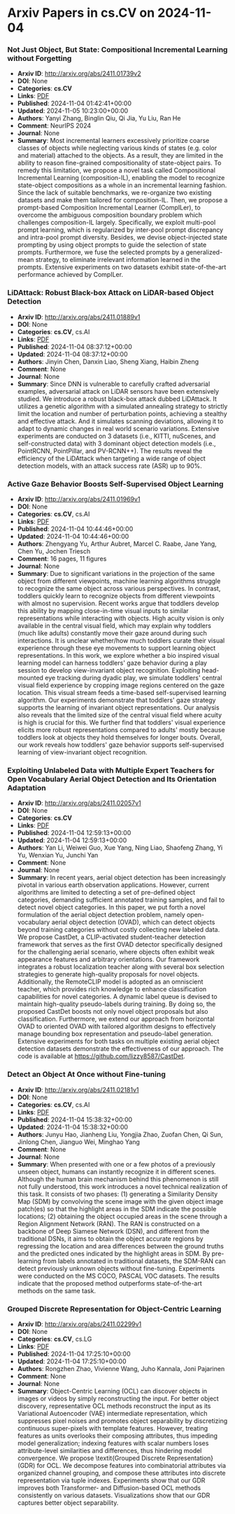 # Arxiv Papers in cs.CV on 2024-11-04
### Not Just Object, But State: Compositional Incremental Learning without Forgetting
- **Arxiv ID**: http://arxiv.org/abs/2411.01739v2
- **DOI**: None
- **Categories**: **cs.CV**
- **Links**: [PDF](http://arxiv.org/pdf/2411.01739v2)
- **Published**: 2024-11-04 01:42:41+00:00
- **Updated**: 2024-11-05 10:23:00+00:00
- **Authors**: Yanyi Zhang, Binglin Qiu, Qi Jia, Yu Liu, Ran He
- **Comment**: NeurIPS 2024
- **Journal**: None
- **Summary**: Most incremental learners excessively prioritize coarse classes of objects while neglecting various kinds of states (e.g. color and material) attached to the objects. As a result, they are limited in the ability to reason fine-grained compositionality of state-object pairs. To remedy this limitation, we propose a novel task called Compositional Incremental Learning (composition-IL), enabling the model to recognize state-object compositions as a whole in an incremental learning fashion. Since the lack of suitable benchmarks, we re-organize two existing datasets and make them tailored for composition-IL. Then, we propose a prompt-based Composition Incremental Learner (CompILer), to overcome the ambiguous composition boundary problem which challenges composition-IL largely. Specifically, we exploit multi-pool prompt learning, which is regularized by inter-pool prompt discrepancy and intra-pool prompt diversity. Besides, we devise object-injected state prompting by using object prompts to guide the selection of state prompts. Furthermore, we fuse the selected prompts by a generalized-mean strategy, to eliminate irrelevant information learned in the prompts. Extensive experiments on two datasets exhibit state-of-the-art performance achieved by CompILer.



### LiDAttack: Robust Black-box Attack on LiDAR-based Object Detection
- **Arxiv ID**: http://arxiv.org/abs/2411.01889v1
- **DOI**: None
- **Categories**: **cs.CV**, cs.AI
- **Links**: [PDF](http://arxiv.org/pdf/2411.01889v1)
- **Published**: 2024-11-04 08:37:12+00:00
- **Updated**: 2024-11-04 08:37:12+00:00
- **Authors**: Jinyin Chen, Danxin Liao, Sheng Xiang, Haibin Zheng
- **Comment**: None
- **Journal**: None
- **Summary**: Since DNN is vulnerable to carefully crafted adversarial examples, adversarial attack on LiDAR sensors have been extensively studied. We introduce a robust black-box attack dubbed LiDAttack. It utilizes a genetic algorithm with a simulated annealing strategy to strictly limit the location and number of perturbation points, achieving a stealthy and effective attack. And it simulates scanning deviations, allowing it to adapt to dynamic changes in real world scenario variations. Extensive experiments are conducted on 3 datasets (i.e., KITTI, nuScenes, and self-constructed data) with 3 dominant object detection models (i.e., PointRCNN, PointPillar, and PV-RCNN++). The results reveal the efficiency of the LiDAttack when targeting a wide range of object detection models, with an attack success rate (ASR) up to 90%.



### Active Gaze Behavior Boosts Self-Supervised Object Learning
- **Arxiv ID**: http://arxiv.org/abs/2411.01969v1
- **DOI**: None
- **Categories**: **cs.CV**, cs.AI
- **Links**: [PDF](http://arxiv.org/pdf/2411.01969v1)
- **Published**: 2024-11-04 10:44:46+00:00
- **Updated**: 2024-11-04 10:44:46+00:00
- **Authors**: Zhengyang Yu, Arthur Aubret, Marcel C. Raabe, Jane Yang, Chen Yu, Jochen Triesch
- **Comment**: 16 pages, 11 figures
- **Journal**: None
- **Summary**: Due to significant variations in the projection of the same object from different viewpoints, machine learning algorithms struggle to recognize the same object across various perspectives. In contrast, toddlers quickly learn to recognize objects from different viewpoints with almost no supervision. Recent works argue that toddlers develop this ability by mapping close-in-time visual inputs to similar representations while interacting with objects. High acuity vision is only available in the central visual field, which may explain why toddlers (much like adults) constantly move their gaze around during such interactions. It is unclear whether/how much toddlers curate their visual experience through these eye movements to support learning object representations. In this work, we explore whether a bio inspired visual learning model can harness toddlers' gaze behavior during a play session to develop view-invariant object recognition. Exploiting head-mounted eye tracking during dyadic play, we simulate toddlers' central visual field experience by cropping image regions centered on the gaze location. This visual stream feeds a time-based self-supervised learning algorithm. Our experiments demonstrate that toddlers' gaze strategy supports the learning of invariant object representations. Our analysis also reveals that the limited size of the central visual field where acuity is high is crucial for this. We further find that toddlers' visual experience elicits more robust representations compared to adults' mostly because toddlers look at objects they hold themselves for longer bouts. Overall, our work reveals how toddlers' gaze behavior supports self-supervised learning of view-invariant object recognition.



### Exploiting Unlabeled Data with Multiple Expert Teachers for Open Vocabulary Aerial Object Detection and Its Orientation Adaptation
- **Arxiv ID**: http://arxiv.org/abs/2411.02057v1
- **DOI**: None
- **Categories**: **cs.CV**
- **Links**: [PDF](http://arxiv.org/pdf/2411.02057v1)
- **Published**: 2024-11-04 12:59:13+00:00
- **Updated**: 2024-11-04 12:59:13+00:00
- **Authors**: Yan Li, Weiwei Guo, Xue Yang, Ning Liao, Shaofeng Zhang, Yi Yu, Wenxian Yu, Junchi Yan
- **Comment**: None
- **Journal**: None
- **Summary**: In recent years, aerial object detection has been increasingly pivotal in various earth observation applications. However, current algorithms are limited to detecting a set of pre-defined object categories, demanding sufficient annotated training samples, and fail to detect novel object categories. In this paper, we put forth a novel formulation of the aerial object detection problem, namely open-vocabulary aerial object detection (OVAD), which can detect objects beyond training categories without costly collecting new labeled data. We propose CastDet, a CLIP-activated student-teacher detection framework that serves as the first OVAD detector specifically designed for the challenging aerial scenario, where objects often exhibit weak appearance features and arbitrary orientations. Our framework integrates a robust localization teacher along with several box selection strategies to generate high-quality proposals for novel objects. Additionally, the RemoteCLIP model is adopted as an omniscient teacher, which provides rich knowledge to enhance classification capabilities for novel categories. A dynamic label queue is devised to maintain high-quality pseudo-labels during training. By doing so, the proposed CastDet boosts not only novel object proposals but also classification. Furthermore, we extend our approach from horizontal OVAD to oriented OVAD with tailored algorithm designs to effectively manage bounding box representation and pseudo-label generation. Extensive experiments for both tasks on multiple existing aerial object detection datasets demonstrate the effectiveness of our approach. The code is available at https://github.com/lizzy8587/CastDet.



### Detect an Object At Once without Fine-tuning
- **Arxiv ID**: http://arxiv.org/abs/2411.02181v1
- **DOI**: None
- **Categories**: **cs.CV**, cs.AI
- **Links**: [PDF](http://arxiv.org/pdf/2411.02181v1)
- **Published**: 2024-11-04 15:38:32+00:00
- **Updated**: 2024-11-04 15:38:32+00:00
- **Authors**: Junyu Hao, Jianheng Liu, Yongjia Zhao, Zuofan Chen, Qi Sun, Jinlong Chen, Jianguo Wei, Minghao Yang
- **Comment**: None
- **Journal**: None
- **Summary**: When presented with one or a few photos of a previously unseen object, humans can instantly recognize it in different scenes. Although the human brain mechanism behind this phenomenon is still not fully understood, this work introduces a novel technical realization of this task. It consists of two phases: (1) generating a Similarity Density Map (SDM) by convolving the scene image with the given object image patch(es) so that the highlight areas in the SDM indicate the possible locations; (2) obtaining the object occupied areas in the scene through a Region Alignment Network (RAN). The RAN is constructed on a backbone of Deep Siamese Network (DSN), and different from the traditional DSNs, it aims to obtain the object accurate regions by regressing the location and area differences between the ground truths and the predicted ones indicated by the highlight areas in SDM. By pre-learning from labels annotated in traditional datasets, the SDM-RAN can detect previously unknown objects without fine-tuning. Experiments were conducted on the MS COCO, PASCAL VOC datasets. The results indicate that the proposed method outperforms state-of-the-art methods on the same task.



### Grouped Discrete Representation for Object-Centric Learning
- **Arxiv ID**: http://arxiv.org/abs/2411.02299v1
- **DOI**: None
- **Categories**: **cs.CV**, cs.LG
- **Links**: [PDF](http://arxiv.org/pdf/2411.02299v1)
- **Published**: 2024-11-04 17:25:10+00:00
- **Updated**: 2024-11-04 17:25:10+00:00
- **Authors**: Rongzhen Zhao, Vivienne Wang, Juho Kannala, Joni Pajarinen
- **Comment**: None
- **Journal**: None
- **Summary**: Object-Centric Learning (OCL) can discover objects in images or videos by simply reconstructing the input. For better object discovery, representative OCL methods reconstruct the input as its Variational Autoencoder (VAE) intermediate representation, which suppresses pixel noises and promotes object separability by discretizing continuous super-pixels with template features. However, treating features as units overlooks their composing attributes, thus impeding model generalization; indexing features with scalar numbers loses attribute-level similarities and differences, thus hindering model convergence. We propose \textit{Grouped Discrete Representation} (GDR) for OCL. We decompose features into combinatorial attributes via organized channel grouping, and compose these attributes into discrete representation via tuple indexes. Experiments show that our GDR improves both Transformer- and Diffusion-based OCL methods consistently on various datasets. Visualizations show that our GDR captures better object separability.



